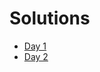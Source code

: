 # Solutions

* [Day 1](https://github.com/nickclason/AdventOfCode/blob/main/year/2024/day1/day1.py)
* [Day 2](https://github.com/nickclason/AdventOfCode/blob/main/year/2024/day2/day2.py)
